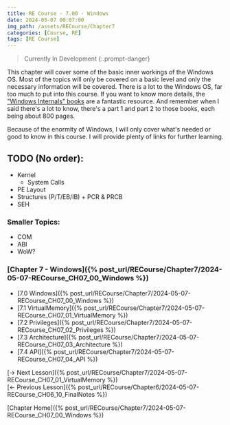 ```yaml
---
title: RE Course - 7.00 - Windows
date: 2024-05-07 00:07:00
img_path: /assets/RECourse/Chapter7
categories: [Course, RE]
tags: [RE Course]
---
```


> Currently In Development
{:.prompt-danger}

This chapter will cover some of the basic inner workings of the Windows OS. Most of the topics will only be covered on a basic level and only the necessary information will be covered. There is a lot to the Windows OS, far too much to put into this course. If you want to know more details, the ["Windows Internals" books](https://www.amazon.com/Windows-Internals-Part-architecture-management/dp/0735684189) are a fantastic resource. And remember when I said there's a lot to know, there's a part 1 and part 2 to those books, each being about 800 pages.

Because of the enormity of Windows, I will only cover what's needed or good to know in this course. I will provide plenty of links for further learning.

## TODO (No order):
* Kernel
  * System Calls
* PE Layout
* Structures (P/T/EB/IB) + PCR & PRCB
* SEH

### Smaller Topics:
  * COM
  * ABI
  * WoW?

### [Chapter 7 - Windows]({% post_url/RECourse/Chapter7/2024-05-07-RECourse_CH07_00_Windows %})
  * [7.0 Windows]({% post_url/RECourse/Chapter7/2024-05-07-RECourse_CH07_00_Windows %})
  * [7.1 VirtualMemory]({% post_url/RECourse/Chapter7/2024-05-07-RECourse_CH07_01_VirtualMemory %})
  * [7.2 Privileges]({% post_url/RECourse/Chapter7/2024-05-07-RECourse_CH07_02_Privileges %})
  * [7.3 Architecture]({% post_url/RECourse/Chapter7/2024-05-07-RECourse_CH07_03_Architecture %})
  * [7.4 API]({% post_url/RECourse/Chapter7/2024-05-07-RECourse_CH07_04_API %})

[-> Next Lesson]({% post_url/RECourse/Chapter7/2024-05-07-RECourse_CH07_01_VirtualMemory %})  
[<- Previous Lesson]({% post_url/RECourse/Chapter6/2024-05-07-RECourse_CH06_10_FinalNotes %})  

[Chapter Home]({% post_url/RECourse/Chapter7/2024-05-07-RECourse_CH07_00_Windows %})  
